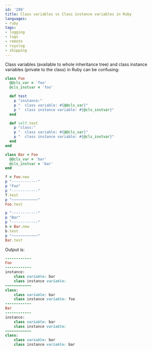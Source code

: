 ```yaml
---
id: '299'
title: Class variables vs Class instance variables in Ruby
languages:
- ruby
tags:
- logging
- logs
- remote
- rsyslog
- shipping
---
```

Class variables (available to whole inheritance tree) and class instance variables (private to the class) in Ruby can be confusing:


```ruby
class Foo
  @@cls_var = 'foo'
  @cls_instvar = 'foo'

  def test
    p "instance:"
    p "  class variable: #{@@cls_var}"
    p "  class instance variable: #{@cls_instvar}"
  end

  def self.test
    p "class:"
    p "  class variable: #{@@cls_var}"
    p "  class instance variable: #{@cls_instvar}"
  end
end

class Bar < Foo
  @@cls_var = 'bar'
  @cls_instvar = 'bar'
end

f = Foo.new
p "------------"
p "Foo"
p "------------"
f.test
p "~~~~~~~~~~~~"
Foo.test

p "------------"
p "Bar"
p "------------"
b = Bar.new
b.test
p "~~~~~~~~~~~~"
Bar.test
```
    

Output is:


```ruby
------------
Foo
------------
instance:
    class variable: bar
    class instance variable: 
~~~~~~~~~~~~
class:
    class variable: bar
    class instance variable: foo
------------
Bar
------------
instance:
    class variable: bar
    class instance variable: 
~~~~~~~~~~~~
class:
    class variable: bar
    class instance variable: bar
```
    

